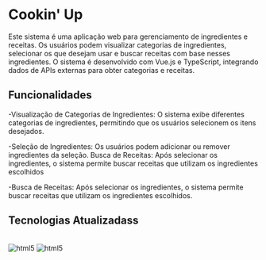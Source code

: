 # Cookin' Up

Este sistema é uma aplicação web para gerenciamento de ingredientes e receitas. Os usuários podem visualizar categorias de ingredientes, selecionar os que desejam usar e buscar receitas com base nesses ingredientes. O sistema é desenvolvido com Vue.js e TypeScript, integrando dados de APIs externas para obter categorias e receitas.

## Funcionalidades

-Visualização de Categorias de Ingredientes: O sistema exibe diferentes categorias de ingredientes, permitindo que os usuários selecionem os itens desejados.

-Seleção de Ingredientes: Os usuários podem adicionar ou remover ingredientes da seleção.
Busca de Receitas: Após selecionar os ingredientes, o sistema permite buscar receitas que utilizam os ingredientes escolhidos

-Busca de Receitas: Após selecionar os ingredientes, o sistema permite buscar receitas que utilizam os ingredientes escolhidos.

## Tecnologias Atualizadass

<div style="display: inline_block"><br />
  <img alt="html5" src="https://img.shields.io/badge/TypeScript-007ACC?style=for-the-badge&logo=typescript&logoColor=white"/>
  <img alt="html5" src="https://img.shields.io/badge/Vue.js-35495E?style=for-the-badge&logo=vue.js&logoColor=4FC08D"/>
</div>

